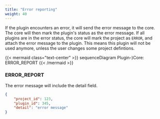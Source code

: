 ```yaml
---
title: "Error reporting"
weight: 40
---
```



If the plugin encounters an error, it will send the error message to the core. The core will then mark the plugin's status as the error message. If all plugins are in the error status, the core will mark the project as `ERROR`, and attach the error message to the plugin. This means this plugin will not be used anymore, unless the user changes some project defintions.

{{< mermaid class="text-center" >}}
sequenceDiagram
    Plugin-)Core: ERROR_REPORT
{{< /mermaid >}}

### ERROR_REPORT

The error message will include the detail field.

```json
{
    "project_id": 123,
    "plugin_id": 345,
    "detail": "error message"
}
```
